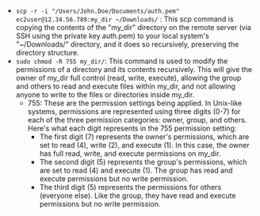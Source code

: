 * `scp -r -i "/Users/John.Doe/Documents/auth.pem" ec2user@12.34.56.789:my_dir ~/Downloads/` : This scp command is copying the contents of the "my_dir" directory on the remote server (via SSH using the private key auth.pem) to your local system's "~/Downloads/" directory, and it does so recursively, preserving the directory structure.
* `sudo chmod -R 755 my_dir/`: This command is used to modify the permissions of a directory and its contents recursively. This will give the owner of my_dir full control (read, write, execute), allowing the group and others to read and execute files within my_dir, and not allowing anyone to write to the files or directories inside my_dir.
  * 755: These are the permission settings being applied. In Unix-like systems, permissions are represented using three digits (0-7) for each of the three permission categories: owner, group, and others. Here's what each digit represents in the 755 permission setting:
    * The first digit (7) represents the owner's permissions, which are set to read (4), write (2), and execute (1). In this case, the owner has full read, write, and execute permissions on my_dir.
    * The second digit (5) represents the group's permissions, which are set to read (4) and execute (1). The group has read and execute permissions but no write permission.
    * The third digit (5) represents the permissions for others (everyone else). Like the group, they have read and execute permissions but no write permission.

